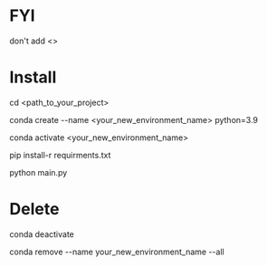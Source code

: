 # FYI
don't add <>

# Install

cd <path_to_your_project>

conda create --name <your_new_environment_name> python=3.9

conda activate <your_new_environment_name>

pip install-r requirments.txt

python main.py


# Delete

conda deactivate

conda remove --name your_new_environment_name --all